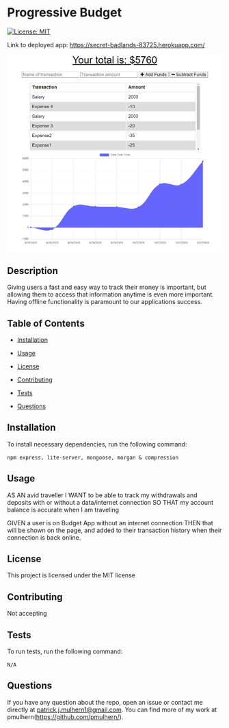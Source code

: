 # Progressive Budget

[![License: MIT](https://img.shields.io/badge/License-MIT-yellow.svg)](https://opensource.org/licenses/MIT)

Link to deployed app: https://secret-badlands-83725.herokuapp.com/

![](./public/budget.png)

## Description

Giving users a fast and easy way to track their money is important, but allowing them to access that information anytime is even more important. Having offline functionality is paramount to our applications success.

## Table of Contents

* [Installation](#installation)

* [Usage](#usage)

* [License](#license)

* [Contributing](#contributing)

* [Tests](#tests)

* [Questions](#questions)

## Installation

To install necessary dependencies, run the following command:

```
npm express, lite-server, mongoose, morgan & compression
```

## Usage
AS AN avid traveller
I WANT to be able to track my withdrawals and deposits with or without a data/internet connection
SO THAT my account balance is accurate when I am traveling

GIVEN a user is on Budget App without an internet connection 
THEN that will be shown on the page, and added to their transaction history when their connection is back online.

## License

This project is licensed under the MIT license

## Contributing

Not accepting

## Tests

To run tests, run the following command:

```
N/A
```

## Questions

If you have any question about the repo, open an issue or contact me directly at patrick.j.mulhern1@gmail.com. You can find more of my work at pmulhern(https://github.com/pmulhern/).